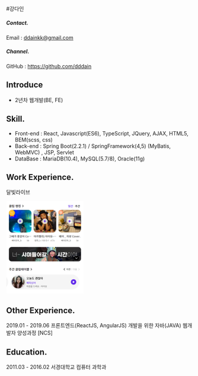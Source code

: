 #강다인 

##### Contact.
Email : ddainkk@gmail.com
##### Channel.
GitHub : https://github.com/dddain

## Introduce
- 2년차 웹개발(BE, FE) 

## Skill. 
- Front-end : React, Javascript(ES6), TypeScript, JQuery, AJAX, HTML5, BEM(scss, css)
- Back-end : Spring Boot(2.2.1) / SpringFramework(4,5) (MyBatis, WebMVC) , JSP, Servlet
- DataBase : MariaDB(10.4), MySQL(5.7/8), Oracle(11g)

## Work Experience.
달빛라이브

<img src="https://github.com/dddain/resume/blob/main/img/clip_main.png" height="250" alt="main" />

## Other Experience.
2019.01 - 2019.06 프론트엔드(ReactJS, AngularJS) 개발을 위한 자바(JAVA) 웹개발자 양성과정 [NCS]

## Education.
2011.03 - 2016.02 서경대학교 컴퓨터 과학과
